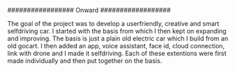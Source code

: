 #################     Onward     ##################

The goal of the project was to develop a userfriendly, creative and smart selfdriving car. I started with the basis from which I then kept on expanding and improving. The basis is just a plain old electric car which I build from an old gocart. I then added an app, voice assistant, face id, cloud connection, link with drone and I made it selfdriving. Each of these extentions were first made individually and then put together on the basis. 

